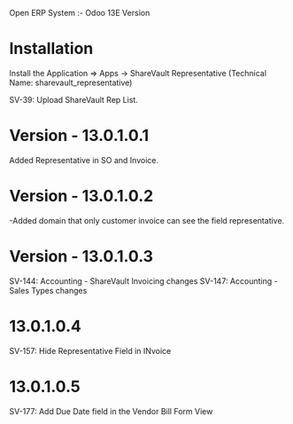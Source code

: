 Open ERP System :- Odoo 13E Version 

Installation 
============
Install the Application => Apps -> ShareVault Representative (Technical Name: sharevault_representative)

SV-39: Upload ShareVault Rep List.
    

Version - 13.0.1.0.1
=======================
Added Representative in SO and Invoice.

Version - 13.0.1.0.2
=====================
-Added domain that only customer invoice can see the field representative.

Version - 13.0.1.0.3
=====================
SV-144: Accounting - ShareVault Invoicing changes
SV-147: Accounting - Sales Types changes

13.0.1.0.4
==========
SV-157: Hide Representative Field in INvoice

13.0.1.0.5
==========
SV-177: Add Due Date field in the Vendor Bill Form View
